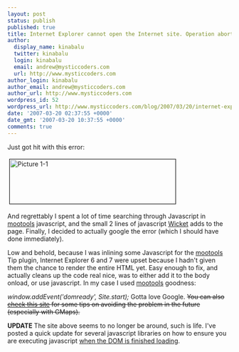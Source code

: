 ```yaml
---
layout: post
status: publish
published: true
title: Internet Explorer cannot open the Internet site. Operation aborted.
author:
  display_name: kinabalu
  twitter: kinabalu
  login: kinabalu
  email: andrew@mysticcoders.com
  url: http://www.mysticcoders.com
author_login: kinabalu
author_email: andrew@mysticcoders.com
author_url: http://www.mysticcoders.com
wordpress_id: 52
wordpress_url: http://www.mysticcoders.com/blog/2007/03/20/internet-explorer-cannot-open-the-internet-site-operation-aborted/
date: '2007-03-20 02:37:55 +0000'
date_gmt: '2007-03-20 10:37:55 +0000'
comments: true
---
```

Just got hit with this error:

<a href="http://www.mysticcoders.com/wp-content/uploads/2007/03/Picture%201-1.png"><img src="http://www.mysticcoders.com/wp-content/uploads/2007/03/Picture%201-1-tm.jpg" border="1" alt="Picture 1-1" hspace="4" vspace="4" width="373" height="100" /></a>

And regrettably I spent a lot of time searching through Javascript in <a href="http://www.mootools.net">mootools</a> javascript, and the small 2 lines of javascript <a href="http://www.wicketframework.org">Wicket</a> adds to the page.  Finally, I decided to actually google the error (which I should have done immediately).

Low and behold, because I was inlining some Javascript for the <a href="http://www.mootools.net">mootools</a> Tip plugin, Internet Explorer 6 and 7 were upset because I hadn't given them the chance to render the entire HTML yet.  Easy enough to fix, and actually cleans up the code real nice, was to either add it to the body onload, or use javascript.  In my case I used <a href="http://www.mootools.net">mootools</a> goodness:

<em>window.addEvent('domready', Site.start);
</em>
Gotta love Google.  <strike>You can also <a href="http://www.ryangrant.net/archives/internet-explorer-cannot-open-the-internet-site-operation-aborted-google-map-api">check this site</a> for some tips on avoiding the problem in the future (especially with GMaps).</strike>

<strong>UPDATE</strong> The site above seems to no longer be around, such is life.  I've posted a quick update for several javascript libraries on how to ensure you are executing javascript <a href="/blog/2009/07/11/loading-javascript-on-your-page-properl/">when the DOM is finished loading</a>.

